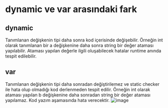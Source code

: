 # dynamic ve var arasındaki fark

## dynamic  
Tanımlanan değişkenin tipi daha sonra kod içerisinde değişebilir. 
Örneğin int olarak tanımlanan bir a değişkenine daha sonra string bir değer ataması yapılabilir.
Ataması yapılan değerle ilgili oluşabilecek hatalar runtime anında tespit edilebilir. 

## var 
Tanımlanan değişkenin tipi daha sonradan değiştirilemez ve static checker ile hata olup olmadığı kod derlenmeden tespit edilir.
Örneğin int olarak ataması yapılan b değişkenine daha sonradan string bir değer ataması yapılamaz. Kod yazım aşamasında hata verecektir.
![image](https://user-images.githubusercontent.com/39024317/147856407-ea879282-8f33-4e64-bef5-4b46595a8f70.png)
